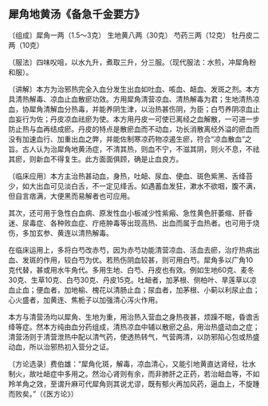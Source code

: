 ## 犀角地黄汤《备急千金要方》

〔组成〕犀角一两（1.5～3克） 生地黄八两（30克） 芍药三两（12克） 牡丹皮二两（10克）

〔服法〕四味㕮咀，以水九升，煮取三升，分三服。（现代服法：水煎，冲犀角粉和服）。

〔讲解〕本方为治邪热完全入血分发生出血如吐血、咳血、衄血、发斑之剂。本方具清热解毒、凉血止血散瘀功效。方用犀角清营凉血、清热解毒为君；生地清热凉血，协犀角清解血分热毒，并能养阴生津，以治热甚伤阴，为臣；白芍养阴凉血止血妄行为佐；丹皮凉血祛瘀为使。本方用丹皮一可使已离经之血解散，一可进一步防止热与血再结成瘀。丹皮的特点是散瘀血而不动血，功长消散离经外溢的瘀血而没有加速血行、加重出血之弊，并能佐制寒凉药物凉遏生瘀，符合“凉血散血”之旨。古人认为治犀角地黄汤症，不清其热，则血不宁，不滋其阴，则火不息，不祛其瘀，则新血不得复生。此方面面俱顾，确是止血良方。

〔临床应用〕本方主治热甚动血，身热，吐衄、尿血、便血、斑色紫黑、舌绛苔少，如大出血可见淡白舌，不一定见绛舌。如遇蓄血发狂，漱水不欲咽，腹不满，但自言痞满，大便黑而易解者也可应用。

其次，还可用于急性白血病、原发性血小板减少性紫瘢、急性黄色肝萎缩、肝昏迷、尿毒症、各种败血症、疔疮肿毒等出现高热、出血而属于血热者。也可用于烧伤，多加玄参、黄连以清热解毒。

在临床运用上，多将白芍改赤芍，因为赤芍功能清营凉血、活血去瘀，治疗热病出血、发斑的作用，较白芍为优。若热伤阴血较甚，则可用白芍。犀角多以广角10克代替，甚或用水牛角代。多用生地、白芍、丹皮也有效。例如生地60克、麦冬30克、生草10克、白芍30克、丹皮15克。吐衄者，加茅根、侧柏叶、旱莲草以凉血止血；便血者，加地榆、槐花以清肠止血；尿血者，加茅根、小蓟以利尿止血；心火盛者，加黄连、焦栀子以加强清心泻火作用。

本方与清营汤均以犀角、生地为重，用治热入营血之身热夜甚，烦躁不眠，昏谵舌绛等症。然本方纯由血分药组成，清热凉血中辅以散瘀之品，用治热盛动血之症；清营汤则于清营泄热中配以清气药，使透热转气，气营两清，以防邪陷心包或热盛动血，所以治邪热初入营分之证。

〔方论选录〕费伯雄：“犀角化斑，解毒，凉血清心，又能引地黄直达肾经，壮水制火，故吐衄症中多用之。然治心肾则有余，而非肺肝之正药，若治衄血等，不如羚羊角之效，至谓升麻可代犀角则其说尤谬，既有郁火再加风药，逼血上，不旋踵而败矣。”（《医方论》）
